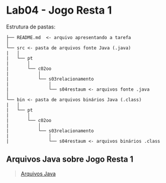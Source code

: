 # Lab04 - Jogo Resta 1

Estrutura de pastas:

~~~
├── README.md  <- arquivo apresentando a tarefa
│
└── src <- pasta de arquivos fonte Java (.java)
|   │
|   └── pt
|       │
|       └── c02oo
|           │
|           └── s03relacionamento
|               │
|               └── s04restaum <- arquivos fonte .java
│
└── bin <- pasta de arquivos binários Java (.class)
|   │
|   └── pt
|       │
|       └── c02oo
|           │
|           └── s03relacionamento
|               │
|               └── s04restaum <- arquivos binários .class
~~~

## Arquivos Java sobre Jogo Resta 1

> [Arquivos Java]()
